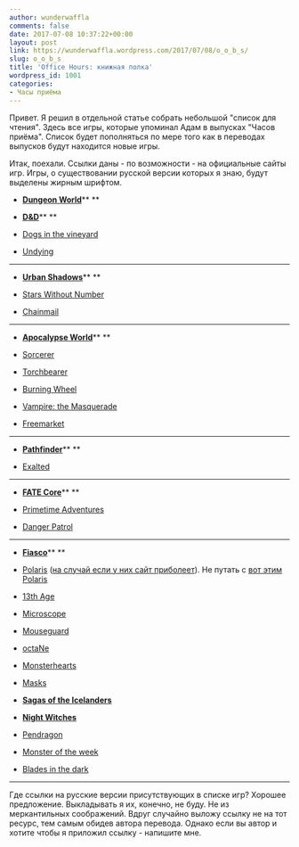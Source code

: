 ```yaml
---
author: wunderwaffla
comments: false
date: 2017-07-08 10:37:22+00:00
layout: post
link: https://wunderwaffla.wordpress.com/2017/07/08/o_o_b_s/
slug: o_o_b_s
title: 'Office Hours: книжная полка'
wordpress_id: 1001
categories:
- Часы приёма
---
```


Привет. Я решил в отдельной статье собрать небольшой "список для чтения". Здесь все игры, которые упоминал Адам в выпусках "Часов приёма". Список будет пополняться по мере того как в переводах выпусков будут находится новые игры.<!-- more -->

Итак, поехали. Ссылки даны - по возможности - на официальные сайты игр. Игры, о существовании русской версии которых я знаю, будут выделены жирным шрифтом.




    
  * **[Dungeon World](http://www.dungeon-world.com/)****
**

    
  * **[D&D](http://dnd.wizards.com/)****
**

    
  * [Dogs in the vineyard](http://www.lumpley.com/dogs.html)


    
  * [Undying](http://www.drivethrurpg.com/product/174206/Undying)
****

    
  * **[Urban Shadows](http://www.magpiegames.com/our-games/urban-shadows/)****
**

    
  * [Stars Without Number](https://index.rpg.net/display-entry.phtml?mainid=16715) [
](https://index.rpg.net/display-entry.phtml?mainid=16715)

    
  * [Chainmail](http://www.drivethrurpg.com/product/17010/Chainmail-Rules-for-Medieval-Miniatures-0e?it=1)
****

    
  * **[Apocalypse World](http://apocalypse-world.com/)****
**

    
  * [Sorcerer](http://adept-press.com/games-fantasy-horror/sorcerer/)


    
  * [Torchbearer](https://www.torchbearerrpg.com/)


    
  * [Burning Wheel](https://www.burningwheel.com/)


    
  * [Vampire: the Masquerade](http://www.drivethrurpg.com/product/94815/Vampire-The-Masquerade-20th-Anniversary-Edition)


    
  * [Freemarket](https://rpggeek.com/rpg/4078/freemarket)
****

    
  * **[Pathfinder](http://paizo.com/pathfinderRPG)****
**

    
  * [Exalted](http://theonyxpath.com/category/worlds/exalted/)
****

    
  * **[FATE Core](http://www.evilhat.com/home/fate-core/)****
**

    
  * [Primetime Adventures](http://www.dog-eared-designs.com/primetime-adventures/)


    
  * [Danger Patrol](http://www.dangerpatrol.com/)
****

    
  * **[Fiasco](http://bullypulpitgames.com/games/fiasco/)****
**

    
  * [Polaris](http://www.tao-games.com/polaris/) ([на случай если у них сайт приболеет](https://en.wikipedia.org/wiki/Polaris_(2005_role-playing_game))). Не путать с [вот этим Polaris](http://www.polaris-rpg.com/)


    
  * [13th Age](http://site.pelgranepress.com/index.php/13th-age-core-book/)


    
  * [Microscope](http://www.lamemage.com/microscope/)


    
  * [Mouseguard
](http://www.mouseguard.net/book/role-playing-game/)

    
  * [octaNe
](http://www.drivethrurpg.com/product/17890/octaNe-premium-uNleaded)

    
  * [Monsterhearts](https://buriedwithoutceremony.com/monsterhearts/)

    
  * [Masks](http://www.magpiegames.com/masks/)

    
  * **[Sagas of the Icelanders](https://rpggeek.com/rpgitem/144233/sagas-icelanders)**

    
  * **[Night Witches
](http://bullypulpitgames.com/games/night-witches/)**

    
  * [Pendragon
](http://www.gspendragon.com/)

    
  * [Monster of the week
](https://www.evilhat.com/home/monster-of-the-week/)

    
  * [Blades in the dark](https://www.evilhat.com/home/blades-in-the-dark/)





* * *



Где ссылки на русские версии присутствующих в списке игр? Хорошее предложение. Выкладывать я их, конечно, не буду. Не из меркантильных соображений. Вдруг случайно выложу ссылку не на тот ресурс, тем самым обидев автора перевода. Однако если вы автор и хотите чтобы я приложил ссылку - напишите мне.
